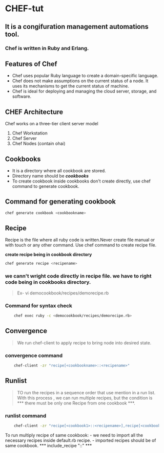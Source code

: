 # CHEF-tut
## It is a congifuration management automations tool. 
### Chef is written in Ruby and Erlang.

## Features of Chef
- Chef uses popular Ruby language to create a domain-specific language.
- Chef does not make assumptions on the current status of a node. It uses its mechanisms to get the current status of machine.
- Chef is ideal for deploying and managing the cloud server, storage, and software.

## CHEF Architecture
Chef works on a three-tier client server model
1. Chef Workstation
2. Chef Server
3. Chef Nodes (contain ohai)
   
## Cookbooks
- It is a directory where all cookbook are stored.
- Directory name should be ***cookbooks***
- To create cookbook inside cookbooks don't create directly, use chef command to generate cookbook.
  
## Command for generating cookbook
```bash
chef generate cookbook <cookbookname>
```
   
## Recipe
Recipe is the file where all ruby code is written.Never create file manual or with touch or any other command. Use chef command to create recipe file.

**create recipe being in cookbook directory**

```bash
chef generate recipe <recipename>
```

### **we cann't wright code directly in recipe file. we have to right code being in cookbooks directory.** 
> Ex- vi democookbook/recipes/demorecipe.rb

### Command for syntax check
```bash
    chef exec ruby -c <democookbook/recipes/demorecipe.rb>
```

## Convergence
> We run chef-client to apply recipe to bring node into desired state. 
### convergence command 
```bash
    chef-client -zr "recipe[<cookbookname>::<recipename>"
```

## Runlist
> TO run the recipes in a sequence order that use  mention in a run list.
> With this process , we can run multiple recipes, but the condition is *** there must be only one Recipe from one cookbook ***.
###  runlist command
```bash
    chef-client -zr "recipe[<cookbook1>::<recipename>],recipe[<cookbook2>::<recipename>]"
```
To run multiply recipe of same cookbook:
    - we need to import all the necessary recipes inside default.rb recipe.
    - imported recipes should be of same cookbook.
*** include_recipe "<cookbookname>::<recipename>" ***
